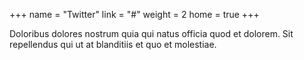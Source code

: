 +++
name = "Twitter"
link = "#"
weight = 2
home = true
+++

Doloribus dolores nostrum quia qui natus officia quod et dolorem. Sit repellendus qui ut at blanditiis et quo et molestiae.